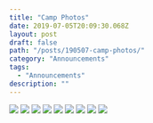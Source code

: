 ```yaml
---
title: "Camp Photos"
date: 2019-07-05T20:09:30.068Z
layout: post
draft: false
path: "/posts/190507-camp-photos/"
category: "Announcements"
tags:
  - "Announcements"
description: ""
---
```


![](camp-1.jpeg)
![](camp-2.jpeg)
![](camp-3.jpeg)
![](camp-4.jpeg)
![](camp-5.jpeg)
![](camp-6.jpeg)
![](camp-7.jpeg)
![](camp-8.jpeg)
![](camp-9.jpeg)
